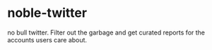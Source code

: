 # noble-twitter

no bull twitter. Filter out the garbage and get curated reports for the accounts users care about.

